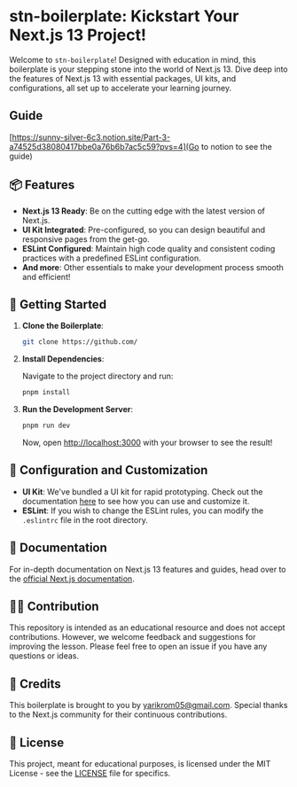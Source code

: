 # stn-boilerplate: Kickstart Your Next.js 13 Project!

Welcome to `stn-boilerplate`! Designed with education in mind, this boilerplate is your stepping stone into the world of
Next.js 13. Dive deep into the features of Next.js 13 with essential packages, UI kits, and configurations, all set up
to accelerate your learning journey.

## Guide

[https://sunny-silver-6c3.notion.site/Part-3-a74525d38080417bbe0a76b6b7ac5c59?pvs=4](Go to notion to see the guide)

## 📦 Features

- **Next.js 13 Ready**: Be on the cutting edge with the latest version of Next.js.
- **UI Kit Integrated**: Pre-configured, so you can design beautiful and responsive pages from the get-go.
- **ESLint Configured**: Maintain high code quality and consistent coding practices with a predefined ESLint
  configuration.
- **And more**: Other essentials to make your development process smooth and efficient!

## 🚀 Getting Started

1. **Clone the Boilerplate**:

   ```bash
   git clone https://github.com/
   ```

2. **Install Dependencies**:

   Navigate to the project directory and run:

   ```bash
   pnpm install
   ```

3. **Run the Development Server**:

   ```bash
   pnpm run dev
   ```

   Now, open [http://localhost:3000](http://localhost:3000) with your browser to see the result!

## 🔧 Configuration and Customization

- **UI Kit**: We've bundled a UI kit for rapid prototyping. Check out the documentation [here](UI-kit-doc-link) to see
  how you can use and customize it.
- **ESLint**: If you wish to change the ESLint rules, you can modify the `.eslintrc` file in the root directory.

## 📖 Documentation

For in-depth documentation on Next.js 13 features and guides, head over to
the [official Next.js documentation](https://nextjs.org/docs).

## 👩‍💻 Contribution

This repository is intended as an educational resource and does not accept contributions. However, we welcome feedback
and suggestions for improving the lesson. Please feel free to open an issue if you have any questions or ideas.

## 🙌 Credits

This boilerplate is brought to you by <yarikrom05@gmail.com>. Special thanks to the Next.js community for their
continuous contributions.

## 📄 License

This project, meant for educational purposes, is licensed under the MIT License - see the [LICENSE](LICENSE) file for
specifics.
